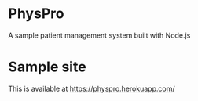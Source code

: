 # PhysPro
A sample patient management system built with Node.js

# Sample site
This is available at https://physpro.herokuapp.com/
